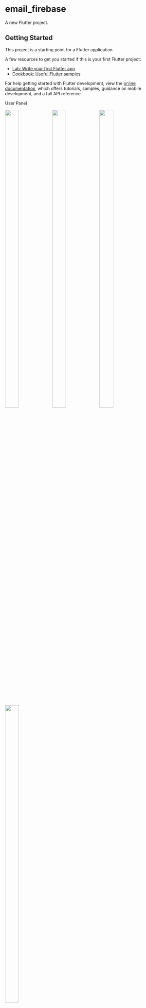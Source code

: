 # email_firebase

A new Flutter project.

## Getting Started

This project is a starting point for a Flutter application.

A few resources to get you started if this is your first Flutter project:

- [Lab: Write your first Flutter app](https://docs.flutter.dev/get-started/codelab)
- [Cookbook: Useful Flutter samples](https://docs.flutter.dev/cookbook)

For help getting started with Flutter development, view the
[online documentation](https://docs.flutter.dev/), which offers tutorials,
samples, guidance on mobile development, and a full API reference.


User Panel

<p float="center">

 <img src="https://github.com/MehulZinzuvadiya/email_firebase/assets/120629701/31f0cfeb-d0f7-42df-aea7-9c8066cce740" width=30% height=50%>
 <img src="https://github.com/MehulZinzuvadiya/email_firebase/assets/120629701/d8671179-fc2a-427e-b30d-deda4cfb1f9a" width=30% height=50%>
 <img src="https://github.com/MehulZinzuvadiya/email_firebase/assets/120629701/af226e9e-2d59-4405-850d-740508aedbdc" width=30% height=50%>
 <img src="https://github.com/MehulZinzuvadiya/email_firebase/assets/120629701/bf12d9f0-cf89-4e9b-9efc-1eb86203e700" width=30% height=50%>
 
</p>

Admin Panel.

<p float="center">

 <img src="https://github.com/MehulZinzuvadiya/email_firebase/assets/120629701/05862e92-46ab-407a-935b-a2ba7fe25c8e" width=30% height=50%>
 <img src="https://github.com/MehulZinzuvadiya/email_firebase/assets/120629701/4b5ca3db-42fd-4e4a-8fc7-3b3a61c1dbba" width=30% height=50%>
 <img src="https://github.com/MehulZinzuvadiya/email_firebase/assets/120629701/46c6a7ff-5484-42c5-9100-7a5d8d2a8564" width=30% height=50%>
 <img src="https://github.com/MehulZinzuvadiya/email_firebase/assets/120629701/ed0674c2-795e-42ee-9bc5-280b960a3adb" width=30% height=50%>
 
</p>







